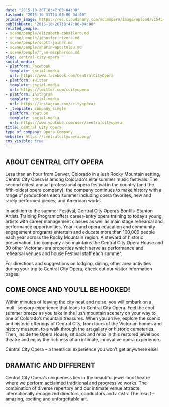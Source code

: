 ```yaml
---
date: "2015-10-26T18:47:00-04:00"
lastmod: "2015-10-31T14:06:00-04:00"
primary_image: https://res.cloudinary.com/schmopera/image/upload/v1545409169/media/webhook-uploads/1446314787849/Logo---CCO.jpg.jpg
publishDate: "2015-10-26T18:47:00-04:00"
related_people:
- scene/people/elizabeth-caballero.md
- scene/people/jennifer-rivera.md
- scene/people/scott-joiner.md
- scene/people/sharin-apostolou.md
- scene/people/ryan-macpherson.md
slug: central-city-opera
social_media:
- platform: Facebook
  template: social-media
  url: https://www.facebook.com/CentralCityOpera
- platform: Twitter
  template: social-media
  url: https://twitter.com/ccityopera
- platform: Instagram
  template: social-media
  url: https://instagram.com/ccityopera/
- _template: company_single
  platform: Youtube
  template: social-media
  url: https://www.youtube.com/user/centralcityopera
title: Central City Opera
type_of_company: Opera Company
website: https://centralcityopera.org/
cms_visible: true
---
```


## ABOUT CENTRAL CITY OPERA

Less than an hour from Denver, Colorado in a lush Rocky Mountain setting, Central City Opera is among Colorado’s elite summer music festivals. The second oldest annual professional opera festival in the country (and the fifth-oldest opera company), the company continues to make history with a range of productions each summer including opera favorites, new and rarely performed pieces, and American works.

In addition to the summer Festival, Central City Opera’s Bonfils-Stanton Artists Training Program offers career-entry opera training to today’s young artists with career management classes as well as main stage rehearsal and performance opportunities. Year-round opera education and community engagement programs entertain and educate more than 100,000 people each year across the Rocky Mountain region. A steward of historic preservation, the company also maintains the Central City Opera House and 30 other Victorian-era properties which serve as performance and rehearsal venues and house Festival staff each summer.

For directions and suggestions on lodging, dining, other area activities during your trip to Central City Opera, check out our visitor information pages.

## COME ONCE AND YOU’LL BE HOOKED!

Within minutes of leaving the city heat and noise, you will embark on a multi-sensory experience that leads to Central City Opera. Feel the cool summer breeze as you take in the lush mountain scenery on your way to one of Colorado’s mountain treasures. When you arrive, explore the scenic and historic offerings of Central City, from tours of the Victorian homes and history museum, to a walk through the art gallery or historic cemeteries. Then, inside the Opera House, sit back and relax in this restored jewel box theatre and enjoy the richness of an intimate, innovative opera experience.

Central City Opera – a theatrical experience you won’t get anywhere else!

## DRAMATIC AND DIFFERENT

Central City Opera’s uniqueness lies in the beautiful jewel-box theatre where we perform acclaimed traditional and progressive works. The combination of diverse repertory and our intimate venue attracts internationally recognized directors, conductors and artists. The result – amazing, exciting and unforgettable art.
